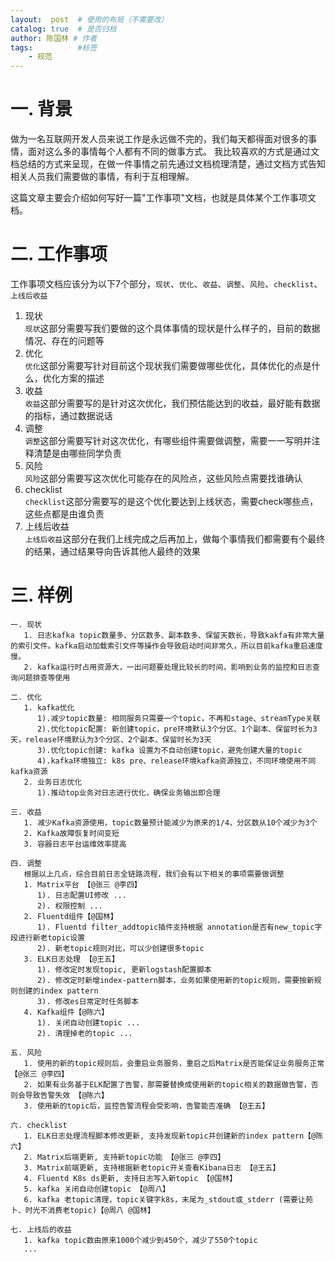 ```yaml
---
layout:  post  # 使用的布局（不需要改）
catalog: true  # 是否归档
author: 陈国林 # 作者
tags:          #标签
    - 规范
---
```


# 一. 背景
做为一名互联网开发人员来说工作是永远做不完的，我们每天都得面对很多的事情，面对这么多的事情每个人都有不同的做事方式。
我比较喜欢的方式是通过文档总结的方式来呈现，在做一件事情之前先通过文档梳理清楚，通过文档方式告知相关人员我们需要做的事情，有利于互相理解。

这篇文章主要会介绍如何写好一篇"工作事项"文档，也就是具体某个工作事项文档。

# 二. 工作事项
工作事项文档应该分为以下7个部分，`现状`、`优化`、`收益`、`调整`、`风险`、`checklist`、`上线后收益`

1. 现状  
   `现状`这部分需要写我们要做的这个具体事情的现状是什么样子的，目前的数据情况、存在的问题等
2. 优化  
   `优化`这部分需要写针对目前这个现状我们需要做哪些优化，具体优化的点是什么，优化方案的描述
3. 收益  
   `收益`这部分需要写的是针对这次优化，我们预估能达到的收益，最好能有数据的指标，通过数据说话
4. 调整  
   `调整`这部分需要写针对这次优化，有哪些组件需要做调整，需要一一写明并注释清楚是由哪些同学负责
5. 风险  
   `风险`这部分需要写这次优化可能存在的风险点，这些风险点需要找谁确认
6. checklist  
   `checklist`这部分需要写的是这个优化要达到上线状态，需要check哪些点，这些点都是由谁负责
7. 上线后收益  
   `上线后收益`这部分在我们上线完成之后再加上，做每个事情我们都需要有个最终的结果，通过结果导向告诉其他人最终的效果
   
# 三. 样例
```
一. 现状
   1. 日志kafka topic数量多、分区数多、副本数多、保留天数长，导致kakfa有非常大量的索引文件。kafka启动加载索引文件等操作会导致启动时间非常久，所以目前kafka重启速度慢。
   2. kafka运行时占用资源大，一出问题要处理比较长的时间，影响到业务的监控和日志查询问题排查等使用

二. 优化
   1. kafka优化
      1).减少topic数量: 相同服务只需要一个topic，不再和stage、streamType关联
      2).优化topic配置: 新创建topic，pre环境默认3个分区、1个副本、保留时长为3天，release环境默认为3个分区、2个副本、保留时长为3天
      3).优化topic创建: kafka 设置为不自动创建topic，避免创建大量的topic
      4).kafka环境独立: k8s pre、release环境kafka资源独立，不同环境使用不同kafka资源
   2. 业务日志优化
      1).推动top业务对日志进行优化，确保业务输出即合理

三. 收益
   1. 减少Kafka资源使用，topic数量预计能减少为原来的1/4，分区数从10个减少为3个
   2. Kafka故障恢复时间变短
   3. 容器日志平台运维效率提高

四. 调整
   根据以上几点，综合目前日志全链路流程，我们会有以下相关的事项需要做调整
   1. Matrix平台 【@张三 @李四】
      1). 日志配置UI修改 ...
      2). 权限控制 ...
   2. Fluentd组件【@国林】
      1). Fluentd filter_addtopic插件支持根据 annotation是否有new_topic字段进行新老topic设置
      2). 新老topic规则对比，可以少创建很多topic
   3. ELK日志处理 【@王五】
      1). 修改定时发现topic, 更新logstash配置脚本
      2). 修改定时新增index-pattern脚本，业务如果使用新的topic规则，需要按新规则创建的index pattern
      3). 修改es日常定时任务脚本
   4. Kafka组件【@陈六】
      1). 关闭自动创建topic ...
      2). 清理掉老的topic ...
 
五. 风险
   1. 使用的新的topic规则后，会重启业务服务，重启之后Matrix是否能保证业务服务正常 【@张三 @李四】
   2. 如果有业务基于ELK配置了告警，那需要替换成使用新的topic相关的数据做告警，否则会导致告警失效 【@陈六】
   3. 使用新的topic后，监控告警流程会受影响，告警能否准确 【@王五】
   
六. checklist
   1. ELK日志处理流程脚本修改更新, 支持发现新topic并创建新的index pattern【@陈六】
   2. Matrix后端更新, 支持新topic功能 【@张三 @李四】
   3. Matrix前端更新, 支持根据新老topic开关查看Kibana日志 【@王五】
   4. Fluentd K8s ds更新, 支持日志写入新topic 【@国林】
   5. kafka 关闭自动创建topic 【@周八】
   6. kafka 老topic清理，topic关键字k8s，末尾为_stdout或_stderr (需要让苑卜、时光不消费老topic)【@周八 @国林】
   
七. 上线后的收益
   1. kafka topic数由原来1000个减少到450个，减少了550个topic
   ...
```

